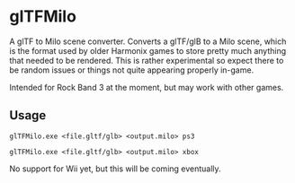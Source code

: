 # glTFMilo

A glTF to Milo scene converter. Converts a glTF/glB to a Milo scene, which is the format used by older Harmonix games to store pretty much anything that needed to be rendered. This is rather experimental so expect there to be random issues or things not quite appearing properly in-game.

Intended for Rock Band 3 at the moment, but may work with other games.

## Usage

`glTFMilo.exe <file.gltf/glb> <output.milo> ps3`

`glTFMilo.exe <file.gltf/glb> <output.milo> xbox`

No support for Wii yet, but this will be coming eventually.
